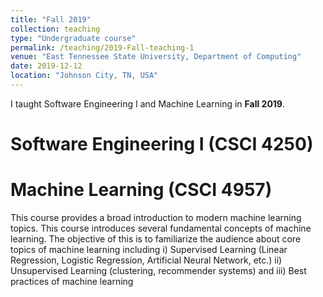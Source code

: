 ```yaml
---
title: "Fall 2019"
collection: teaching
type: "Undergraduate course"
permalink: /teaching/2019-Fall-teaching-1
venue: "East Tennessee State University, Department of Computing"
date: 2019-12-12
location: "Johnson City, TN, USA"
---
```


I taught Software Engineering I and Machine Learning in **Fall 2019**.

Software Engineering  I (CSCI 4250)
======

Machine Learning (CSCI 4957)
======
This course provides a broad introduction to modern machine learning topics.  This course introduces several fundamental concepts of machine learning. The objective of this is to familiarize the audience about core topics of machine learning including i) Supervised Learning (Linear Regression, Logistic Regression, Artificial Neural Network, etc.) ii) Unsupervised Learning (clustering, recommender systems) and iii) Best practices of machine learning
